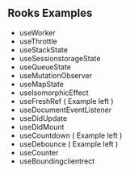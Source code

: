 ## Rooks Examples 




- useWorker
- useThrottle
- useStackState
- useSessionstorageState
- useQueueState
- useMutationObserver
- useMapState
- useIsomorphicEffect
- useFreshRef ( Example left )
- useDocumentEventListener
- useDidUpdate
- useDidMount
- useCountdown ( Example left )
- useDebounce ( Example left )
- useCounter
- useBoundingclientrect	
